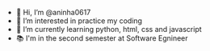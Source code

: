- 👋 Hi, I’m @aninha0617
- 👀 I’m interested in practice my coding
- 🌱 I’m currently learning python, html, css and javascript
- 📚 I'm in the second semester at Software Egnineer

<!---
aninha0617/aninha0617 is a ✨ special ✨ repository because its `README.md` (this file) appears on your GitHub profile.
You can click the Preview link to take a look at your changes.
--->
